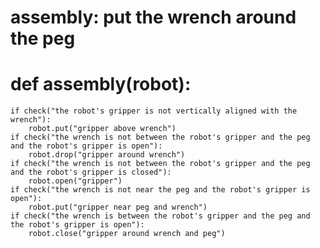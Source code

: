# assembly: put the wrench around the peg
# def assembly(robot):
    if check("the robot's gripper is not vertically aligned with the wrench"):
        robot.put("gripper above wrench")
    if check("the wrench is not between the robot's gripper and the peg and the robot's gripper is open"):
        robot.drop("gripper around wrench")
    if check("the wrench is not between the robot's gripper and the peg and the robot's gripper is closed"):
        robot.open("gripper")
    if check("the wrench is not near the peg and the robot's gripper is open"):
        robot.put("gripper near peg and wrench")
    if check("the wrench is between the robot's gripper and the peg and the robot's gripper is open"):
        robot.close("gripper around wrench and peg")